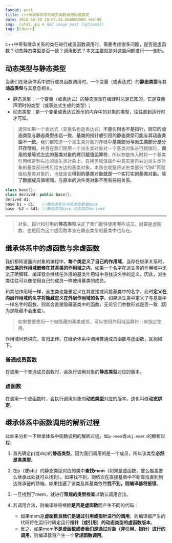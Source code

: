 ```yaml
---
layout: post
title: c++继承体系中的成员函数调用问题探究
date: 2018-10-28 10:07:24.000000000 +09:00
img:  cute5.jpg # Add image post (optional)
tag: [c与c++]
---
```

c++中带有继承关系的类在进行成员函数调用时，需要考虑很多问题，是否是虚函数？动态静态类型是否一致？调用形式？本文主要就是对这些问题进行一一剖析。

## 动态类型与静态类型
当我们在继承体系中进行成员函数调用时，一个变量（或表达式）的**静态类型**与其**动态类型**与其息息相关。

- 静态类型：一个变量（或表达式）的静态类型在编译时总是已知的，它是变量声明时的类型（或表达式生成的类型）；
- 动态类型：是一个变量或表达式表示的内存中的对象的类型，往往直到运行时才可知。

> 通常如果一个表达式（变量名也是表达式）**不是引用也不是指针，则它的动态类型与静态类型永远一致**。**基类的指针或引用的静态类型可能与其动态类型不一致**。我们都知道一个派生类对象的存储中**基类部分与派生类部分是分开存储的**。并且在我们使用一个派生类对象对一个基类对象进行赋值时，**调用的是等式左边的基类对象的拷贝赋值运算符**，所以参数传入时将一个基类引用绑定到右边的派生类对象上。在拷贝赋值操作中其实是将右边派生类对象的基类部分拷贝给左边的基类对象。本质也就是将派生类部分“切掉”再赋值给基类对象的，也就是说**得到的基类对象就是一个实打实的基类对象。除了数据成员值相同，与原本的派生类对象不再有任何关系**。

```cpp
class base{};
class derived: public base{};
derived d1;
base b1 = d1;	//静态类型与动态类型都是base
base *b2 = &d1;	//静态类型base,动态类型derived
```
---

> 对象、指针和引用的**静态类型**决定了我们能够使用哪些成员。就算是虚函数，也是因为这个虚函数本身在静态类型的基类中也存在。

## 继承体系中的虚函数与非虚函数
我们都知道面向对象的编程中，**每个类定义了自己的作用域**。当存在继承关系时，**派生类的作用域嵌套在其基类的作用域之内**。如果一个名字在派生类的作用域中无法正确解释，编译器会继续在外层的基类作用域中寻找该名字的定义。因此，派生类往往可以像使用自己的成员一样使用基类的成员。

和其他作用域一样，派生类也能重定义在其直接或间接基类中的名字，此时**定义在内层作用域的名字将隐藏定义在外层作用域的名字**。如果派生类中定义了与基类中一样名字的函数，则其会直接隐藏基类中的函数，无论它们参数形式是否一致（因为是隐藏不会重载）。

> 如果想要使用一个被隐藏的基类成员，可以使用作用域运算符`::`来指定使用。

作用域问题讲完，言归正传，在继承体系中调用普通成员函数与虚函数，区别如下。

### 普通成员函数
在调用一个普通成员函数时，会执行调用对象的**静态类型**对应的版本。

### 虚函数
在调用一个虚函数时，会执行调用对象的**动态类型**对应的版本。这也叫做**动态绑定**。

## 继承体系中函数调用的解析过程

此处来分析一下继承体系中函数调用的解析过程，如`p->mem`或`obj.mem()`的解析过程:
1. 首先确定p(或obj)的**静态类型**。因为我们调用的是一个成员，所以该类型**必然是类类型**。

2. 在p（或obj）的静态类型对应的类中**查找mem**（如果是虚函数，要么覆盖要么继承此处就可以找到）。如果找不到，则依次在直接基类中不断查找直到到达继承链的顶端。如果找遍了该类及其基类依然**找不到，则编译器将报错**。

3. 一旦找到了mem，就进行**常规的类型检查**以确认调用合法。

4. 若调用合法，则编译器将根据**是否是虚函数**而产生不同的代码：
	- 如果mem是**虚函数且我们是通过引用或指针进行的调用**，则编译器产生的代码将在运行时确定运行**指针（或引用）的动态类型的虚函数版本**。
	- 反之，如果mem**不是虚函数或者我们是通过对象（非引用、指针）进行的调用**，则编译器将产生一个**常规函数调用**。







